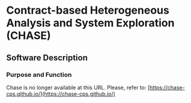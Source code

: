 # Contract-based Heterogeneous Analysis and System Exploration (CHASE)
## Software Description
### Purpose and Function

Chase is no longer available at this URL. Please, refer to:
[https://chase-cps.github.io/](https://chase-cps.github.io/)
